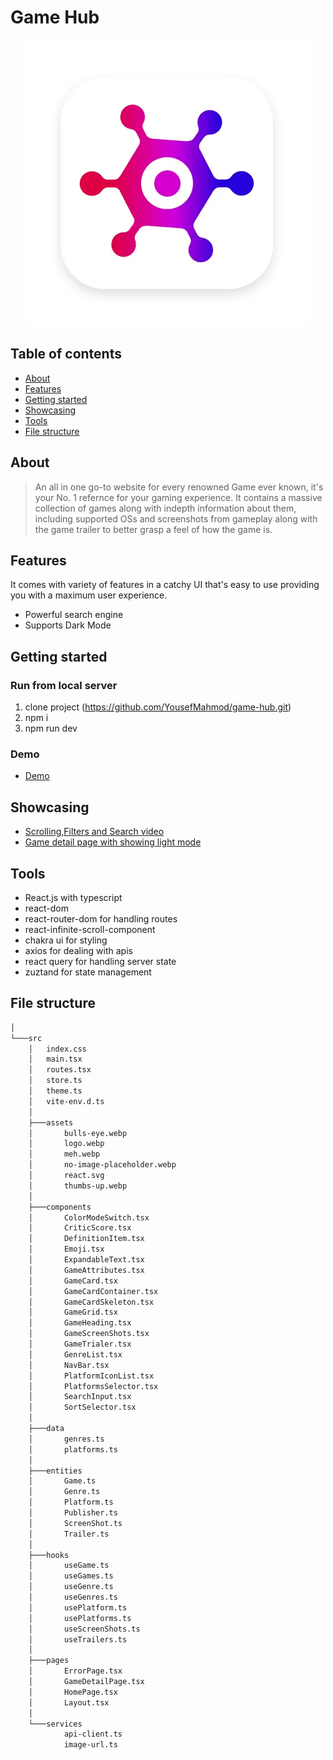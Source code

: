 # Game Hub
<div align="center">
<img src="/src/assets/logo.webp">
</div>

## Table of contents
- [About](#about)
- [Features](#features)
- [Getting started](#getting-started)
- [Showcasing](#showcasing)
- [Tools](#tools)
- [File structure](#file-structure)
## About
> An all in one go-to website for every renowned Game ever known, it's your No. 1 refernce for your gaming experience. It contains a massive collection of games along with indepth information about them, including supported OSs and screenshots from gameplay along with the game trailer to better grasp a feel of how the game is.
## Features
It comes with variety of features in a catchy UI that's easy to use providing you with a maximum user experience.
- Powerful search engine
- Supports Dark Mode
## Getting started
### Run from local server
1) clone project (https://github.com/YousefMahmod/game-hub.git)
2) npm i
3) npm run dev
### Demo
- [Demo](https://game-9cm8qi814-youssefs-projects-93a01e1a.vercel.app/)
## Showcasing
- [Scrolling,Filters and Search video](https://drive.google.com/file/d/1Mkz0sRPhuX91tlawE_LIFKb64HZUTKGX/view?usp=sharing)
- [Game detail page with showing light mode](https://drive.google.com/file/d/1OGtohjG0q1x9tvwwoGM45krCzOF4CEHs/view?usp=sharing)
## Tools
- React.js with typescript
- react-dom
- react-router-dom for handling routes
- react-infinite-scroll-component
- chakra ui for styling
- axios for dealing with apis
- react query for handling server state
- zuztand for state management
## File structure
``` bash
│
└───src
    │   index.css
    │   main.tsx
    │   routes.tsx
    │   store.ts
    │   theme.ts
    │   vite-env.d.ts
    │
    ├───assets
    │       bulls-eye.webp
    │       logo.webp
    │       meh.webp
    │       no-image-placeholder.webp
    │       react.svg
    │       thumbs-up.webp
    │
    ├───components
    │       ColorModeSwitch.tsx
    │       CriticScore.tsx
    │       DefinitionItem.tsx
    │       Emoji.tsx
    │       ExpandableText.tsx
    │       GameAttributes.tsx
    │       GameCard.tsx
    │       GameCardContainer.tsx
    │       GameCardSkeleton.tsx
    │       GameGrid.tsx
    │       GameHeading.tsx
    │       GameScreenShots.tsx
    │       GameTrialer.tsx
    │       GenreList.tsx
    │       NavBar.tsx
    │       PlatformIconList.tsx
    │       PlatformsSelector.tsx
    │       SearchInput.tsx
    │       SortSelector.tsx
    │
    ├───data
    │       genres.ts
    │       platforms.ts
    │
    ├───entities
    │       Game.ts
    │       Genre.ts
    │       Platform.ts
    │       Publisher.ts
    │       ScreenShot.ts
    │       Trailer.ts
    │
    ├───hooks
    │       useGame.ts
    │       useGames.ts
    │       useGenre.ts
    │       useGenres.ts
    │       usePlatform.ts
    │       usePlatforms.ts
    │       useScreenShots.ts
    │       useTrailers.ts
    │
    ├───pages
    │       ErrorPage.tsx
    │       GameDetailPage.tsx
    │       HomePage.tsx
    │       Layout.tsx
    │
    └───services
            api-client.ts
            image-url.ts
```

